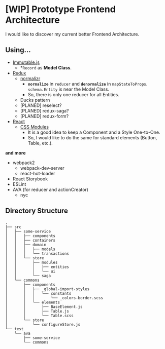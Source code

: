 # [WIP] Prototype Frontend Architecture

I would like to discover my current better Frontend Architecture.

## Using...

- [Immutable.js](https://facebook.github.io/immutable-js/)
  - *`Record` as **Model Class**.
- [Redux](http://redux.js.org/)
  - [normalizr](https://github.com/paularmstrong/normalizr)
    - **`normalize`** in `reducer` and **`denormalize`** in `mapStateToProps`.
      `schema.Entity` is near the Model Class.
    - So, there is only one  reducer for all Entities.
  - Ducks pattern
  - [PLANED] reselect?
  - [PLANED] redux-saga?
  - [PLANED] redux-form?
- [React](https://facebook.github.io/react/)
  - [CSS Modules](https://github.com/css-modules/css-modules)
    - It is a good idea to keep a Component and a Style One-to-One.
    - So, I would like to do the same for standard elements (Button, Table, etc.).

**and more**

- webpack2
  - webpack-dev-server
  - react-hot-loader
- React Storybook
- ESLint
- AVA (for reducer and actionCreator)
  - nyc

## Directory Structure

```
.
├── src
│   ├── some-service
│   │   ├── components
│   │   ├── containers
│   │   ├── domain
│   │   │   ├── models
│   │   │   └── transactions
│   │   └── store
│   │       ├── modules
│   │       │   ├── entities
│   │       │   └── ui
│   │       └── saga
│   └── commons
│       ├── components
│       │   ├── _global-import-styles
│       │   │   └── constants
│       │   │       └── _colors-border.scss
│       │   └── elements
│       │       ├── BaseElement.js
│       │       ├── Table.js
│       │       └── Table.scss
│       └── store
│           └── configureStore.js
└── test
    └── ava
        ├── some-service
        └── commons
```